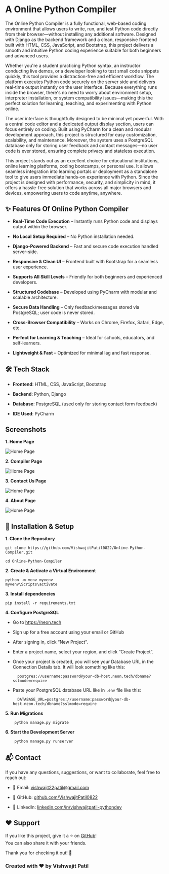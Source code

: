 # A Online Python Compiler

The Online Python Compiler is a fully functional, web-based coding environment that allows users to write, run, and test Python code directly from their browser—without installing any additional software. Designed with Django as the backend framework and a clean, responsive frontend built with HTML, CSS, JavaScript, and Bootstrap, this project delivers a smooth and intuitive Python coding experience suitable for both beginners and advanced users.

Whether you're a student practicing Python syntax, an instructor conducting live demos, or a developer looking to test small code snippets quickly, this tool provides a distraction-free and efficient workflow. The platform executes Python code securely on the server side and delivers real-time output instantly on the user interface. Because everything runs inside the browser, there's no need to worry about environment setup, interpreter installation, or system compatibility issues—making this the perfect solution for learning, teaching, and experimenting with Python online.

The user interface is thoughtfully designed to be minimal yet powerful. With a central code editor and a dedicated output display section, users can focus entirely on coding. Built using PyCharm for a clean and modular development approach, this project is structured for easy customization, scalability, and maintenance. Moreover, the system uses a PostgreSQL database only for storing user feedback and contact messages—no user code is ever stored, ensuring complete privacy and stateless execution.

This project stands out as an excellent choice for educational institutions, online learning platforms, coding bootcamps, or personal use. It allows seamless integration into learning portals or deployment as a standalone tool to give users immediate hands-on experience with Python. Since the project is designed with performance, security, and simplicity in mind, it offers a hassle-free solution that works across all major browsers and devices, empowering users to code anytime, anywhere.


## ✨ Features Of Online Python Compiler

-  **Real-Time Code Execution** – Instantly runs Python code and displays output within the browser.

-  **No Local Setup Required** – No Python installation needed.

-  **Django-Powered Backend** – Fast and secure code execution handled server-side.

-  **Responsive & Clean UI** – Frontend built with Bootstrap for a seamless user experience.

-  **Supports All Skill Levels** – Friendly for both beginners and experienced developers.

-  **Structured Codebase** – Developed using PyCharm with modular and scalable architecture.

-  **Secure Data Handling** – Only feedback/messages stored via PostgreSQL; user code is never stored.

-  **Cross-Browser Compatibility** – Works on Chrome, Firefox, Safari, Edge, etc.

-  **Perfect for Learning & Teaching** – Ideal for schools, educators, and self-learners.

-  **Lightweight & Fast** – Optimized for minimal lag and fast response.


## 🛠️ Tech Stack

- **Frontend**: HTML, CSS, JavaScript, Bootstrap  

- **Backend**: Python, Django  

- **Database**: PostgreSQL (used only for storing contact form feedback)

- **IDE Used**: PyCharm

  
## Screenshots

**1. Home Page** 

![Home Page](screenshots/home.png)

**2. Compiler Page** 

![Home Page](screenshots/compiler.png)

**3. Contact Us Page** 

![Home Page](screenshots/contact_us.png)

**4. About Page** 

![Home Page](screenshots/about_us.png)


##  🧰  Installation & Setup

**1. Clone the Repository**

   ```
git clone https://github.com/VishwajitPatil0822/Online-Python-Compiler.git

   cd Online-Python-Compiler
   ```

**2. Create & Activate a Virtual Environment**

    python -m venv myvenv
    myvenv\Scripts\activate

**3. Install dependencies**

    pip install -r requirements.txt

**4. Configure PostgreSQL**

- Go to https://neon.tech
- Sign up for a free account using your email or GitHub
- After signing in, click “New Project”.
- Enter a project name, select your region, and click “Create Project”.
- Once your project is created, you will see your Database URL in the Connection Details tab. It will look something like this:

        postgres://username:password@your-db-host.neon.tech/dbname?sslmode=require

- Paste your PostgreSQL database URL like in ```.env``` file like this:

        DATABASE_URL=postgres://username:password@your-db-host.neon.tech/dbname?sslmode=require

**5. Run Migrations**

        python manage.py migrate

**6. Start the Development Server**

        python manage.py runserver


## 📬 Contact

If you have any questions, suggestions, or want to collaborate, feel free to reach out:

- 💌 Email: [vishwajit22patil@gmail.com](vishwajit22patil@gmail.com)

- 🐙 GitHub: [github.com/VishwajitPatil0822](https://github.com/VishwajitPatil0822)

- 💼 LinkedIn: [linkedin.com/in/vishwajitpatil-pythondev](https://www.linkedin.com/in/vishwajitpatil-pythondev/)
 

## ❤️ Support

If you like this project, give it a ⭐ on [GitHub](https://github.com/VishwajitPatil0822/Online-Python-Compiler)!  
You can also share it with your friends.

Thank you for checking it out! 🚀


### Created with ❤️ by Vishwajit Patil
